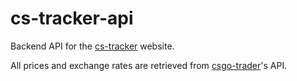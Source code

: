 # cs-tracker-api
Backend API for the [cs-tracker](https://github.com/gorgbus/cs-tracker) website.

All prices and exchange rates are retrieved from [csgo-trader](https://github.com/gergelyszabo94/csgo-trader-extension)'s API.
